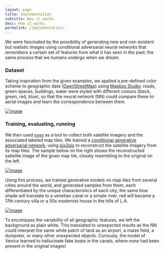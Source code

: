 ```yaml
---
layout: page
title: Implementation
subtitle: How it works.
desc: How it works.
permalink: /implementation/
---
```


We were fascinated by the possibility of generating new and non-existent but realistic images using conditional adversarial neural networks that *remembers* a certain set of features from what it has seen in the past; the same process that we humans undergo when we dream.

### Dataset
Taking inspiration from the given examples, we applied a pre-defined color scheme to geographic data ([OpenStreetMap](http://www.openstreetmap.org)) using [Mapbox Studio](https://www.mapbox.com): roads, green spaces, buildings, water were styled with different colours (black, green, red, blue), so that the neural network (NN) could compare these to aerial images and learn the correspondence between them.

<a href="{{ site.baseurl }}/assets/images/groundtruth_milan.jpg"><img src="{{ site.baseurl }}/assets/images/groundtruth_milan.jpg" alt="image" /></a>

### Training, evaluating, running
We then used [vvvv](https://vvvv.org) as a tool to collect both satellite imagery and the associated labeled map tiles. We trained a [conditional generative adversarial network](https://arxiv.org/pdf/1611.07004v1.pdf), using [pix2pix](https://github.com/phillipi/pix2pix) to reconstruct the satellite imagery from its map tiles. The sample below on the right shows the reconstructed sattelite image of the given map tile, closely resembling to the original on the left.

<div class="site-content-imgs">
<a href="{{ site.baseurl }}/assets/images/venice_evaluate_01.jpg"><img src="{{ site.baseurl }}/assets/images/venice_evaluate_01.jpg" alt="image" /></a>
</div>

Using this process, we trained generative models on map tiles from several cities around the world, and generated samples from them, each differentiated by the unique characteristics of each city; the same blue shade will translate to a venetian canal or a simple river, red will became a 17th century villa or a 50s modernist house in the hills of L.A.

<div class="site-content-imgs">
<a href="{{ site.baseurl }}/assets/images/invisible_cities_patchwork_02.jpg"><img src="{{ site.baseurl }}/assets/images/invisible_cities_patchwork_02.jpg" alt="image" /></a>
</div>


To encompass the variability of all geographic features, we left the background as plain white. This translated to unexpected results as the NN could interpret the same white patch of land as an airport, a maize field, a dumpster, or many other unexpected objects. Curiously, the model of Venice learned to hallucinate fake boats in the canals, where none had been present in the original images!
